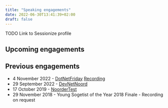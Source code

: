 ```yaml
---
title: "Speaking engagements"
date: 2022-06-30T13:41:39+02:00
draft: false
---
```


TODO Link to Sessionize profile

## Upcoming engagements

## Previous engagements

- 4 November 2022 - [DotNetFriday](https://www.dotnetfriday.nl) [Recording](https://www.youtube.com/watch?v=_xgN-NAPZXo)
- 29 September 2022 - [DevNetNoord](https://devnetnoord.nl/)
- 17 October 2019 - [NoorderTest](https://noordertest.nl/)
- 29 November 2018 - Young Sogetist of the Year 2018 Finale - Recording on request
